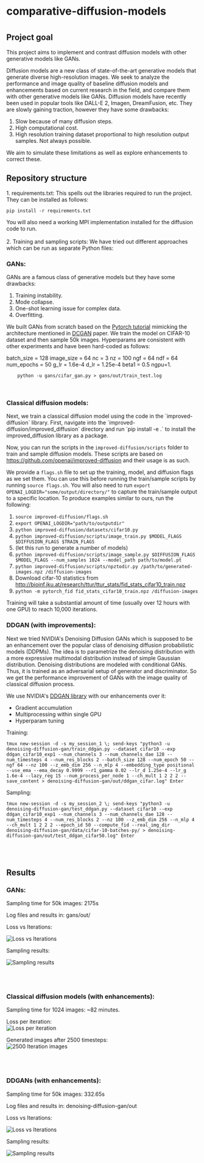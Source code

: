 <h1>comparative-diffusion-models<h1>

<h2>Project goal</h2>
This project aims to implement and contrast diffusion models with other generative models like GANs.

Diffusion models are a new class of state-of-the-art generative models that generate 
diverse high-resolution images. We seek to analyze the performance and image quality of 
baseline diffusion models and enhancements based on current research in the field, and compare them
with other generative models like GANs. Diffusion models have recently been used in popular tools like 
DALL-E 2, Imagen, DreamFusion, etc. They are slowly gaining traction, however they have some drawbacks:

1. Slow because of many diffusion steps.
2. High computational cost.
3. High resolution training dataset proportional to high resolution output samples. Not always possible.

We aim to simulate these limitations as well as explore enhancements to correct these.


<h2>Repository structure</h2>
1. requirements.txt: This spells out the libraries required to run the project. They can be installed as follows:
   
   `pip install -r requirements.txt`

You will also need a working MPI implementation installed for the diffusion code to run.
<br></br>
2. Training and sampling scripts: We have tried out different approaches which can be run as separate Python files:
<br>
    <h3>GANs:</h3>

   GANs are a famous class of generative models but they have some drawbacks:
   1. Training instability. 
   2. Mode collapse. 
   3. One-shot learning issue for complex data. 
   4. Overfitting.

   We built GANs from scratch based on the [Pytorch tutorial](https://pytorch.org/tutorials/beginner/dcgan_faces_tutorial.html) mimicking the architecture mentioned in 
[DCGAN](https://arxiv.org/abs/1511.06434) paper. We train the model on CIFAR-10 dataset and then 
sample 50k images. Hyperparams are consistent with other experiments and have been hard-coded as follows:
    
   batch_size = 128
   image_size = 64
   nc = 3
   nz = 100
   ngf = 64
   ndf = 64
   num_epochs = 50
   g_lr = 1.6e-4
   d_lr = 1.25e-4
   beta1 = 0.5
   ngpu=1.


        python -u gans/cifar_gan.py > gans/out/train_test.log
<br>
    <h3>Classical diffusion models:</h3>
Next, we train a classical diffusion model using the code in the `improved-diffusion` library.
First, navigate into the `improved-diffusion/improved_diffusion` directory and run `pip install -e .` to install the improved_diffusion library as a package. 

Now, you can run the scripts in the `improved-diffusion/scripts` folder to train and sample diffusion models. These scripts are based on https://github.com/openai/improved-diffusion and their usage is as such.

We provide a `flags.sh` file to set up the training, model, and diffusion flags as we set them. You can use this before running the train/sample scripts by running `source flags.sh`. You will also need to run `export OPENAI_LOGDIR="some/output/directory/"` to capture the train/sample output to a specific location. To produce examples similar to ours, run the following:

1. `source improved-diffusion/flags.sh`
2. `export OPENAI_LOGDIR="path/to/outputdir"`
3. `python improved-diffusion/datasets/cifar10.py`
4. `python improved-diffusion/scripts/image_train.py $MODEL_FLAGS $DIFFUSION_FLAGS $TRAIN_FLAGS`
5. (let this run to generate a number of models)
6. `python improved-diffusion/scripts/image_sample.py $DIFFUSION_FLAGS $MODEL_FLAGS --num_samples 1024 --model_path path/to/model.pt`
7. `python improved-diffusion/scripts/npztodir.py /path/to/generated-images.npz /diffusion-images`
8. Download cifar-10 statistics from http://bioinf.jku.at/research/ttur/ttur_stats/fid_stats_cifar10_train.npz
8. `python -m pytorch_fid fid_stats_cifar10_train.npz /diffusion-images`

Training will take a substantial amount of time (usually over 12 hours with one GPU) to reach 10,000 iterations. 
<br>
    <h3>DDGAN (with improvements):</h3>
    Next we tried NVIDIA's Denoising Diffusion GANs which is supposed to be an enhancement over the
    popular class of denoising diffusion probabilistic models (DDPMs). The idea is to parametrize the 
denoising distribution with a more expressive multimodal distribution instead of simple Gaussian 
distribution. Denoising distributions are modeled with conditional GANs. Thus, it is trained as an 
adversarial setup of generator and discriminator. So we get the performance improvement of GANs with the image
quality of classical diffusion process.

We use NVIDIA's [DDGAN library](https://github.com/NVlabs/denoising-diffusion-gan) with our enhancements over it:
* Gradient accumulation
* Multiprocessing within single GPU
* Hyperparam tuning

Training:

    tmux new-session -d -s my_session_1 \; send-keys "python3 -u denoising-diffusion-gan/train_ddgan.py --dataset cifar10 --exp ddgan_cifar10_exp1 --num_channels 3 --num_channels_dae 128 --num_timesteps 4 --num_res_blocks 2 --batch_size 128 --num_epoch 50 --ngf 64 --nz 100 --z_emb_dim 256 --n_mlp 4 --embedding_type positional --use_ema --ema_decay 0.9999 --r1_gamma 0.02 --lr_d 1.25e-4 --lr_g 1.6e-4 --lazy_reg 15 --num_process_per_node 1 --ch_mult 1 2 2 2 --save_content > denoising-diffusion-gan/out/ddgan_cifar.log" Enter

Sampling:
    
    tmux new-session -d -s my_session_2 \; send-keys "python3 -u denoising-diffusion-gan/test_ddgan.py --dataset cifar10 --exp ddgan_cifar10_exp1 --num_channels 3 --num_channels_dae 128 --num_timesteps 4 --num_res_blocks 2 --nz 100 --z_emb_dim 256 --n_mlp 4 --ch_mult 1 2 2 2 --epoch_id 50 --compute_fid --real_img_dir denoising-diffusion-gan/data/cifar-10-batches-py/ > denoising-diffusion-gan/out/test_ddgan_cifar50.log" Enter
 
<br></br>
<h2>Results</h2>

<h3>GANs:</h3>
   Sampling time for 50k images: 2175s

   Log files and results in: gans/out/

   Loss vs Iterations:

   ![Loss vs Iterations](gans/out/loss.png "Loss vs Iterations")

   Sampling results:

   ![Sampling results](gans/out/generated_images.png "Sampling results")

<br></br>
<h3>Classical diffusion models (with enhancements):</h3>

Sampling time for 1024 images: ~82 minutes.

Loss per iteration:   
![Loss per iteration](improved-diffusion/out/loss-curve.png)

Generated images after 2500 timesteps:   
![2500 Iteration images](improved-diffusion/out/generated-images.png)

<br></br>
<h3>DDGANs (with enhancements):</h3>
   Sampling time for 50k images: 332.65s

   Log files and results in: denoising-diffusion-gan/out

   Loss vs Iterations:

   ![Loss vs Iterations](denoising-diffusion-gan/out/loss.png "Loss vs Iterations")

   Sampling results:

   ![Sampling results](denoising-diffusion-gan/out/samples_cifar10.jpeg "Sampling results")
